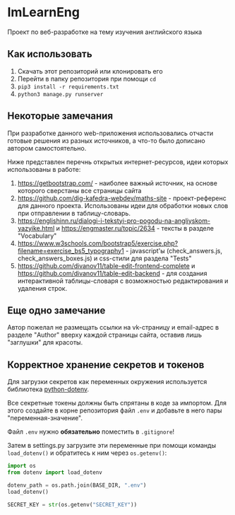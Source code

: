 # ImLearnEng
Проект по веб-разработке на тему изучения английского языка

## Как использовать

1. Скачать этот репозиторий или клонировать его
2. Перейти в папку репозитория при помощи `cd`
3. `pip3 install -r requirements.txt`
4. `python3 manage.py runserver`

## Некоторые замечания

При разработке данного web-приложения использовались отчасти готовые решения из разных источников, а что-то было дописано автором самостоятельно.

Ниже представлен перечнь открытых интернет-ресурсов, идеи которых использованы в работе:
1. https://getbootstrap.com/ - наиболее важный источник, на основе которого сверстаны все страницы сайта
2. https://github.com/dig-kafedra-webdev/maths-site - проект-референс для данного проекта. Использованы идеи для обработки новых слов при отправлении в таблицу-словарь.
3. https://englishinn.ru/dialogi-i-tekstyi-pro-pogodu-na-angliyskom-yazyike.html и https://engmaster.ru/topic/2634 - тексты в разделе "Vocabulary"
4. https://www.w3schools.com/bootstrap5/exercise.php?filename=exercise_bs5_typography1 - javascript'ы (check_answers.js, check_answers_boxes.js) и css-стили для раздела "Tests"
5. https://github.com/divanov11/table-edit-frontend-complete и https://github.com/divanov11/table-edit-backend - для создания интерактивной таблицы-словаря с возможностью редактирования и удаления строк.

## Еще одно замечание
Автор пожелал не размещать ссылки на vk-страницу и email-адрес в разделе "Author" вверху каждой страницы сайта, оставив лишь "заглушки" для красоты.

## Корректное хранение секретов и токенов

Для загрузки секретов как переменных окружения используется библиотека [python-dotenv](https://pypi.org/project/python-dotenv/).

Все секретные токены должны быть спрятаны в коде за импортом. Для этого создайте в корне репозитория файл `.env` 
и добавьте в него пары "переменная-значение".

Файл `.env` нужно **обязательно** поместить в `.gitignore`!

Затем в settings.py загрузите эти переменные при помощи команды `load_dotenv()` и обратитесь к ним через `os.getenv()`:

```python
import os
from dotenv import load_dotenv

dotenv_path = os.path.join(BASE_DIR, ".env")
load_dotenv() 

SECRET_KEY = str(os.getenv("SECRET_KEY"))
```